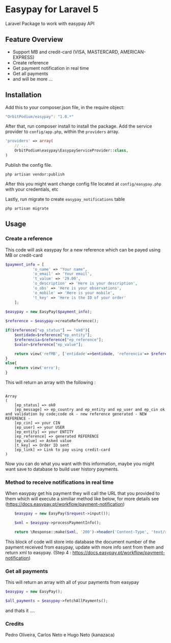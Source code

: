 # Easypay for Laravel 5
Laravel Package to work with easypay API

## Feature Overview
- Support MB and credit-card (VISA, MASTERCARD, AMERICAN-EXPRESS)
- Create reference
- Get payment notification in real time
- Get all payments
- and will be more ...

## Installation
Add this to your composer.json file, in the require object:

```javascript
"OrbitPodium/easypay": "1.0.*"
```
After that, run composer install to install the package.
Add the service provider to `config/app.php`, within the `providers` array.

```php
'providers' => array(
	// ...
	OrbitPodium\easypay\EasypayServiceProvider::class,
)
```
Publish the config file.
```
php artisan vendor:publish
```
After this you might want change config file located at `config/easypay.php` with your credentials, etc

Lastly, run migrate to create `easypay_notifications` table
```
php artisan migrate
```

## Usage

### Create a reference
This code will ask easypay for a new reference which can be payed using MB or credit-card
```php
$payment_info = [
            'o_name' => "Your name",
            'o_email' => 'Your email',
            't_value' => '29.00',
            'o_description' => 'Here is your description',
            'o_obs' => 'Here is your observations',
            'o_mobile' => 'Here is your mobile',
            't_key' => 'Here is the ID of your order'
    ];
    
$easypay = new EasyPay($payment_info);

$reference = $easypay->createReference();

if($reference["ep_status"] == "ok0"){
    $entidade=$reference["ep_entity"];
    $referencia=$reference["ep_reference"];
    $valor=$reference["ep_value"];

    return view('refMB', ['entidade'=>$entidade, 'referencia'=> $referencia, 'valor' => $valor]);
}
else{
    return view('erro');
}


```
This will return an array with the following : 
```

Array
(
    [ep_status] => ok0
    [ep_message] => ep_country and ep_entity and ep_user and ep_cin ok and validation by code;code ok - new reference generated - NEW REFERENCE - 
    [ep_cin] => your CIN
    [ep_user] => your USER
    [ep_entity] => your ENTITY
    [ep_reference] => generated REFERENCE
    [ep_value] => Asked value
    [t_key] => Order ID sent
    [ep_link] => Link to pay using credit-card
)
```
Now you can do what you want with this information, maybe you might want save to database to build user history payments.

### Method to receive notifications in real time
When easypay get his payment they will call the URL that you provided to them which will execute a similiar method like below, for more details see (https://docs.easypay.pt/workflow/payment-notification)
```php
    $easypay = new EasyPay($request->input());

    $xml = $easypay->processPaymentInfo();

    return \Response::make($xml, '200')->header('Content-Type', 'text/xml');

```
This block of code will store into database the document number of the payment received from easypay, update with more info sent from them and return xml to easypay. (Step 4 : https://docs.easypay.pt/workflow/payment-notification)

### Get all payments
This will return an array with all of your payments from easypay
```php
$easypay = new EasyPay();

$all_payments = $easypay->fetchAllPayments();
```

and thats it ....

### Credits
Pedro Oliveira, Carlos Neto e Hugo Neto (kanazaca)
